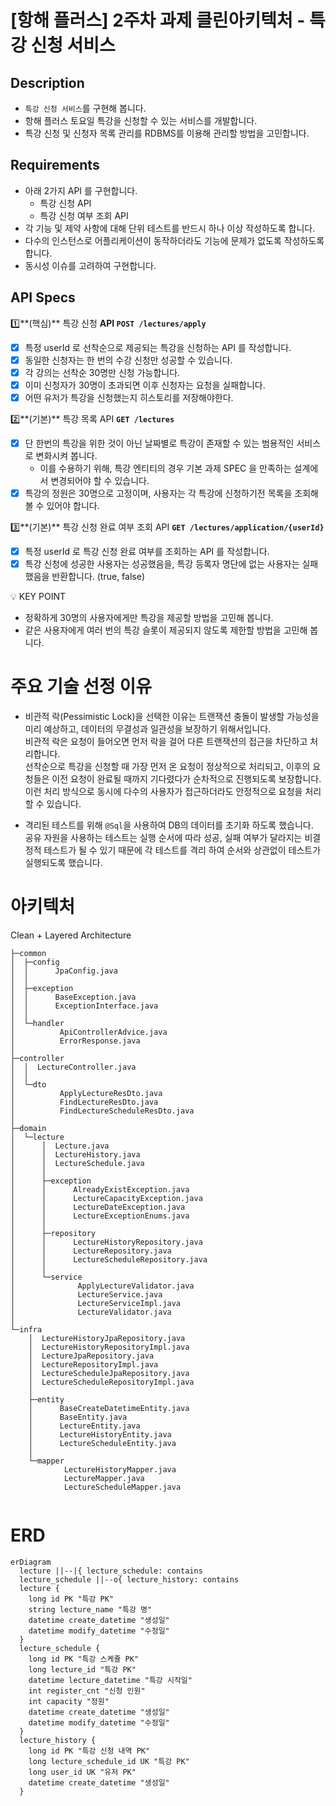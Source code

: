 # [항해 플러스] 2주차 과제 클린아키텍처 - 특강 신청 서비스

## Description

- `특강 신청 서비스`를 구현해 봅니다.
- 항해 플러스 토요일 특강을 신청할 수 있는 서비스를 개발합니다.
- 특강 신청 및 신청자 목록 관리를 RDBMS를 이용해 관리할 방법을 고민합니다.

## Requirements

- 아래 2가지 API 를 구현합니다.
  - 특강 신청 API
  - 특강 신청 여부 조회 API
- 각 기능 및 제약 사항에 대해 단위 테스트를 반드시 하나 이상 작성하도록 합니다.
- 다수의 인스턴스로 어플리케이션이 동작하더라도 기능에 문제가 없도록 작성하도록 합니다.
- 동시성 이슈를 고려하여 구현합니다.

## API Specs

1️⃣**(핵심)** 특강 신청 **API `POST /lectures/apply`**

- [x] 특정 userId 로 선착순으로 제공되는 특강을 신청하는 API 를 작성합니다.
- [x] 동일한 신청자는 한 번의 수강 신청만 성공할 수 있습니다.
- [x] 각 강의는 선착순 30명만 신청 가능합니다.
- [x] 이미 신청자가 30명이 초과되면 이후 신청자는 요청을 실패합니다.
- [x] 어떤 유저가 특강을 신청했는지 히스토리를 저장해야한다.

2️⃣**(기본)** 특강 목록 API **`GET /lectures`**

- [x] 단 한번의 특강을 위한 것이 아닌 날짜별로 특강이 존재할 수 있는 범용적인 서비스로 변화시켜 봅니다.
  - 이를 수용하기 위해, 특강 엔티티의 경우 기본 과제 SPEC 을 만족하는 설계에서 변경되어야 할 수 있습니다.
- [x] 특강의 정원은 30명으로 고정이며, 사용자는 각 특강에 신청하기전 목록을 조회해볼 수 있어야 합니다.

3️⃣**(기본)** 특강 신청 완료 여부 조회 API **`GET /lectures/application/{userId}`**

- [x] 특정 userId 로 특강 신청 완료 여부를 조회하는 API 를 작성합니다.
- [x] 특강 신청에 성공한 사용자는 성공했음을, 특강 등록자 명단에 없는 사용자는 실패했음을 반환합니다. (true, false)

<aside>
💡 KEY POINT
</aside>

- 정확하게 30명의 사용자에게만 특강을 제공할 방법을 고민해 봅니다.
- 같은 사용자에게 여러 번의 특강 슬롯이 제공되지 않도록 제한할 방법을 고민해 봅니다.

# 주요 기술 선정 이유

- 비관적 락(Pessimistic Lock)을 선택한 이유는 트랜잭션 충돌이 발생할 가능성을 미리 예상하고, 데이터의 무결성과 일관성을 보장하기 위해서입니다.  
  비관적 락은 요청이 들어오면 먼저 락을 걸어 다른 트랜잭션의 접근을 차단하고 처리합니다.  
  선착순으로 특강을 신청할 때 가장 먼저 온 요청이 정상적으로 처리되고, 이후의 요청들은 이전 요청이 완료될 때까지 기다렸다가 순차적으로 진행되도록 보장합니다.  
  이런 처리 방식으로 동시에 다수의 사용자가 접근하더라도 안정적으로 요청을 처리 할 수 있습니다.

- 격리된 테스트를 위해 `@Sql`을 사용하여 DB의 데이터를 초기화 하도록 했습니다.  
  공유 자원을 사용하는 테스트는 실행 순서에 따라 성공, 실패 여부가 달라지는 비결정적 테스트가 될 수 있기 때문에 각 테스트를 격리 하여 순서와 상관없이 테스트가 실행되도록 했습니다.

# 아키텍처

Clean + Layered Architecture

```
├─common
│  ├─config
│  │      JpaConfig.java
│  │      
│  ├─exception
│  │      BaseException.java
│  │      ExceptionInterface.java
│  │      
│  └─handler
│          ApiControllerAdvice.java
│          ErrorResponse.java
│
├─controller
│  │  LectureController.java
│  │
│  └─dto
│          ApplyLectureResDto.java
│          FindLectureResDto.java
│          FindLectureScheduleResDto.java
│
├─domain
│  └─lecture
│      │  Lecture.java
│      │  LectureHistory.java
│      │  LectureSchedule.java
│      │
│      ├─exception
│      │      AlreadyExistException.java
│      │      LectureCapacityException.java
│      │      LectureDateException.java
│      │      LectureExceptionEnums.java
│      │
│      ├─repository
│      │      LectureHistoryRepository.java
│      │      LectureRepository.java
│      │      LectureScheduleRepository.java
│      │
│      └─service
│              ApplyLectureValidator.java
│              LectureService.java
│              LectureServiceImpl.java
│              LectureValidator.java
│
└─infra
    │  LectureHistoryJpaRepository.java
    │  LectureHistoryRepositoryImpl.java
    │  LectureJpaRepository.java
    │  LectureRepositoryImpl.java
    │  LectureScheduleJpaRepository.java
    │  LectureScheduleRepositoryImpl.java
    │
    ├─entity
    │      BaseCreateDatetimeEntity.java
    │      BaseEntity.java
    │      LectureEntity.java
    │      LectureHistoryEntity.java
    │      LectureScheduleEntity.java
    │
    └─mapper
            LectureHistoryMapper.java
            LectureMapper.java
            LectureScheduleMapper.java


```

# ERD

```mermaid
erDiagram
  lecture ||--|{ lecture_schedule: contains
  lecture_schedule ||--o{ lecture_history: contains
  lecture {
    long id PK "특강 PK"
    string lecture_name "특강 명"
    datetime create_datetime "생성일"
    datetime modify_datetime "수정일"
  }
  lecture_schedule {
    long id PK "특강 스케쥴 PK"
    long lecture_id "특강 PK"
    datetime lecture_datetime "특강 시작일"
    int register_cnt "신청 인원"
    int capacity "정원"
    datetime create_datetime "생성일"
    datetime modify_datetime "수정일"
  }
  lecture_history {
    long id PK "특강 신청 내역 PK"
    long lecture_schedule_id UK "특강 PK"
    long user_id UK "유저 PK"
    datetime create_datetime "생성일"
  }
```
